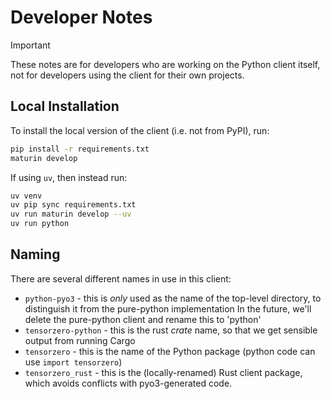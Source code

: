 # Developer Notes

> [!IMPORTANT]
>
> These notes are for developers who are working on the Python client itself, not for developers using the client for their own projects.

## Local Installation

To install the local version of the client (i.e. not from PyPI), run:

```bash
pip install -r requirements.txt
maturin develop
```

If using `uv`, then instead run:

```bash
uv venv
uv pip sync requirements.txt
uv run maturin develop --uv
uv run python
```

## Naming

There are several different names in use in this client:

- `python-pyo3` - this is _only_ used as the name of the top-level directory, to distinguish it from the pure-python implementation
  In the future, we'll delete the pure-python client and rename this to 'python'
- `tensorzero-python` - this is the rust _crate_ name, so that we get sensible output from running Cargo
- `tensorzero` - this is the name of the Python package (python code can use `import tensorzero`)
- `tensorzero_rust` - this is the (locally-renamed) Rust client package, which avoids conflicts with pyo3-generated code.
